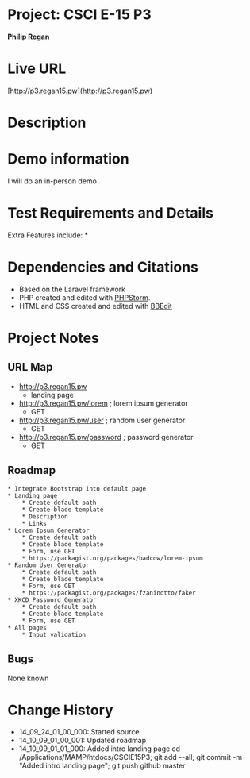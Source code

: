 # Project: CSCI E-15 P3
**Philip Regan**

# Live URL
[http://p3.regan15.pw](http://p3.regan15.pw)

# Description
<!-- 2-3+ sentences -->

# Demo information
<!-- If you attend your section to do an in-person demo, make a note of this. If you opt to do the Jing screencast demo, include the link here .-->
I will do an in-person demo

# Test Requirements and Details
<!-- Any details the instructor or TA needs to know, for example, test credentials. -->
Extra Features include:
*

# Dependencies and Citations
<!--A list of any plugins, libraries, packages or outside code used in the project. See Student Responsibilities for more details on avoiding code plagiarism.-->
* Based on the Laravel framework
* PHP created and edited with [PHPStorm](http://www.jetbrains.com/phpstorm/).
* HTML and CSS created and edited with [BBEdit](http://www.barebones.com/products/bbedit/)

# Project Notes

## URL Map
* http://p3.regan15.pw
	* landing page
* http://p3.regan15.pw/lorem ; lorem ipsum generator
	* GET
* http://p3.regan15.pw/user ; random user generator
	* GET 
* http://p3.regan15.pw/password ; password generator
	* GET 

## Roadmap

	* Integrate Bootstrap into default page
	* Landing page
		* Create default path
		* Create blade template
		* Description
		* Links
	* Lorem Ipsum Generator
		* Create default path
        * Create blade template
		* Form, use GET
		* https://packagist.org/packages/badcow/lorem-ipsum
	* Random User Generator
		* Create default path
        * Create blade template
		* Form, use GET
		* https://packagist.org/packages/fzaninotto/faker
	* XKCD Password Generator
		* Create default path
        * Create blade template
		* Form, use GET
	* All pages
		* Input validation

## Bugs
None known

# Change History

* 14\_09\_24\_01\_00\_000: Started source
* 14\_10\_09\_01\_00\_001: Updated roadmap
* 14\_10\_09\_01\_01\_000: Added intro landing page
cd /Applications/MAMP/htdocs/CSCIE15P3; git add --all; git commit -m "Added intro landing page"; git push github master